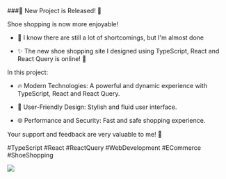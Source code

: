 ###🚀 New Project is Released! 🚀

Shoe shopping is now more enjoyable! 

- 👟 I know there are still a lot of shortcomings, but I'm almost done 

- ✨ The new shoe shopping site I designed using TypeScript, React and React Query is online! 🎉

In this project:


- 🔥 Modern Technologies: A powerful and dynamic experience with TypeScript, React and React Query.

- 💼 User-Friendly Design: Stylish and fluid user interface.

- 🌐 Performance and Security: Fast and safe shopping experience.

Your support and feedback are very valuable to me! 🙌

#TypeScript #React #ReactQuery #WebDevelopment #ECommerce #ShoeShopping

<img src="/ShoesApp.gif">